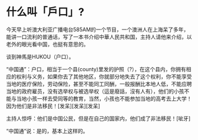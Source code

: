 # 什么叫「戶口」?

今天早上听澳大利亚广播电台585AM的一个节目，一个澳洲人在上海呆了多年，能讲一口流利的普通话，写了一本书介绍中華人民共和国，主持人请他来介绍，以老外的眼光看中国，也挺有意思的。

谈到神馬是HUKOU（户口）。

“中国通”：户口，相当于一个县(county)里发的护照（?），在这个县内，你拥有相应的权利与义务，如果你去了其他地区，你就部分地失去了这个权利，你不能享受当地的医疗保险，劳动保险，甚至不能同工同酬，一般报酬比本地人低，不能应聘当地的政府雇员，没有选举权与被选举权（這是廢話，沒有人有），他们的小孩不能与当地小孩一样去受同等的教育，当然，小孩也不能参加当地的高考去上大学！因为他们是非法移民！[发呆][发呆][发呆]

主持人惊呼：他们是中国公民，但是在自己的国家内，他们成了非法移民！[呲牙]

“中国通”说：是的，基本上这样的。
